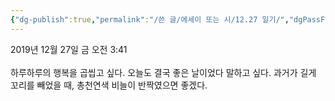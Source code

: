 ```yaml
---
{"dg-publish":true,"permalink":"/쓴 글/에세이 또는 시/12.27 일기/","dgPassFrontmatter":true,"noteIcon":""}
---
```


2019년 12월 27일 금 오전 3:41<br/>
<br/>
하루하루의 행복을 곱씹고 싶다. 오늘도 결국 좋은 날이었다 말하고 싶다. 과거가 길게 꼬리를 빼었을 때, 총천연색 비늘이 반짝였으면 좋겠다.<br/>
